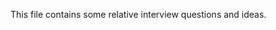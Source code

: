 This file contains some relative interview questions and ideas.
 
       
  
  
   
 
            
        
             
       
 
 
       
 
 
